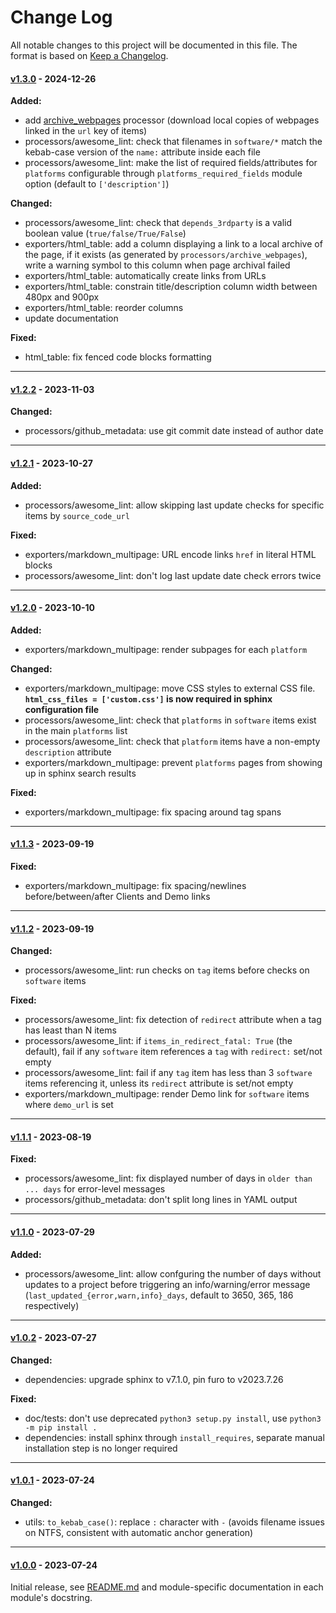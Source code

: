 # Change Log

All notable changes to this project will be documented in this file.
The format is based on [Keep a Changelog](http://keepachangelog.com/).

#### [v1.3.0](https://github.com/nodiscc/hecat/releases/tag/1.3.0) - 2024-12-26

**Added:**
- add [archive_webpages](hecat/processors/archive_webpages.py) processor (download local copies of webpages linked in the `url` key of items)
- processors/awesome_lint: check that filenames in `software/*` match the kebab-case version of the `name:` attribute inside each file
- processors/awesome_lint: make the list of required fields/attributes for `platforms` configurable through `platforms_required_fields` module option (default to `['description']`)

**Changed:**
- processors/awesome_lint: check that `depends_3rdparty` is a valid boolean value (`true/false/True/False`)
- exporters/html_table: add a column displaying a link to a local archive of the page, if it exists (as generated by `processors/archive_webpages`), write a warning symbol to this column when page archival failed
- exporters/html_table: automatically create links from URLs
- exporters/html_table: constrain title/description column width between 480px and 900px
- exporters/html_table: reorder columns
- update documentation

**Fixed:**
- html_table: fix fenced code blocks formatting

---------------------

#### [v1.2.2](https://github.com/nodiscc/hecat/releases/tag/1.2.2) - 2023-11-03

**Changed:**
- processors/github_metadata: use git commit date instead of author date

---------------------

#### [v1.2.1](https://github.com/nodiscc/hecat/releases/tag/1.2.1) - 2023-10-27

**Added:**
- processors/awesome_lint: allow skipping last update checks for specific items by `source_code_url`

**Fixed:**
- exporters/markdown_multipage: URL encode links `href` in literal HTML blocks
- processors/awesome_lint: don't log last update date check errors twice

---------------------

#### [v1.2.0](https://github.com/nodiscc/hecat/releases/tag/1.2.0) - 2023-10-10

**Added:**
- exporters/markdown_multipage: render subpages for each `platform`

**Changed:**
- exporters/markdown_multipage: move CSS styles to external CSS file. **`html_css_files = ['custom.css']` is now required in sphinx configuration file**
- processors/awesome_lint: check that `platforms` in `software` items exist in the main `platforms` list
- processors/awesome_lint: check that `platform` items have a non-empty `description` attribute
- exporters/markdown_multipage: prevent `platforms` pages from showing up in sphinx search results

**Fixed:**
- exporters/markdown_multipage: fix spacing around tag spans

---------------------


#### [v1.1.3](https://github.com/nodiscc/hecat/releases/tag/1.1.3) - 2023-09-19

**Fixed:**
- exporters/markdown_multipage: fix spacing/newlines before/between/after Clients and Demo links

---------------------

#### [v1.1.2](https://github.com/nodiscc/hecat/releases/tag/1.1.2) - 2023-09-19

**Changed:**
- processors/awesome_lint: run checks on `tag` items before checks on `software` items

**Fixed:**
- processors/awesome_lint: fix detection of `redirect` attribute when a tag has least than N items
- processors/awesome_lint: if `items_in_redirect_fatal: True` (the default), fail if any `software` item references a `tag` with `redirect:` set/not empty
- processors/awesome_lint: fail if any `tag` item has less than 3 `software` items referencing it, unless its `redirect` attribute is set/not empty
- exporters/markdown_multipage: render Demo link for `software` items where `demo_url` is set

---------------------


#### [v1.1.1](https://github.com/nodiscc/hecat/releases/tag/1.1.1) - 2023-08-19

**Fixed:**
- processors/awesome_lint: fix displayed number of days in `older than ... days` for error-level messages
- processors/github_metadata: don't split long lines in YAML output

---------------------

#### [v1.1.0](https://github.com/nodiscc/hecat/releases/tag/1.1.0) - 2023-07-29

**Added:**
- processors/awesome_lint: allow confguring the number of days without updates to a project before triggering an info/warning/error message (`last_updated_{error,warn,info}_days`, default to 3650, 365, 186 respectively)

---------------------

#### [v1.0.2](https://github.com/nodiscc/hecat/releases/tag/1.0.2) - 2023-07-27

**Changed:**
- dependencies: upgrade sphinx to v7.1.0, pin furo to v2023.7.26

**Fixed:**
- doc/tests: don't use deprecated `python3 setup.py install`, use `python3 -m pip install .`
- dependencies: install sphinx through `install_requires`, separate manual installation step is no longer required

---------------------

#### [v1.0.1](https://github.com/nodiscc/hecat/releases/tag/1.0.1) - 2023-07-24

**Changed:**
- utils: `to_kebab_case()`: replace `:` character with `-` (avoids filename issues on NTFS, consistent with automatic anchor generation)

---------------------

#### [v1.0.0](https://github.com/nodiscc/hecat/releases/tag/1.0.0) - 2023-07-24

Initial release, see [README.md](https://github.com/nodiscc/hecat/blob/1.0.0/README.md) and module-specific documentation in each module's docstring.
